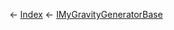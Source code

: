 ← [Index](Api-Index) ← [IMyGravityGeneratorBase](SpaceEngineers.Game.ModAPI.Ingame.IMyGravityGeneratorBase)

